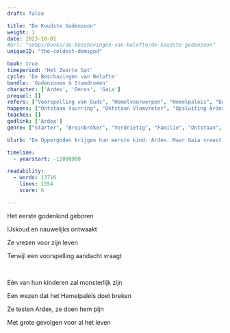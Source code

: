 ```yaml
---
draft: false

title: "De Koudste Godenzoon"
weight: 1
date: 2023-10-01
#url: "oebps/books/de-beschavingen-van-belofte/de-koudste-godenzoon"
uniqueID: "the-coldest-demigod"

book: true
timeperiod: 'Het Zwarte Gat'
cycle: 'De Beschavingen van Belofte'
bundle: 'Godenzonen & Stamdromen'
character: ['Ardex', 'Oeros', 'Gaia']
prequel: []
refers: ["Voorspelling van Guds", "Hemelvoorwerpen", "Hemelpaleis", "Dalas", "Zyme", "Aardewaker", "Luchtdanser", "Zonnestraler"]
happens: ["Ontstaan Vuurring", "Ontstaan Vlamvreter", "Opsluiting Ardex", "Geboorte Ardex"]
teaches: []
godlink: ['Ardex']
genre: ["Starter", "Breinbreker", "Verdrietig", "Familie", "Ontstaan", "Goden", "Biologie"]

blurb: "De Oppergoden krijgen hun eerste kind: Ardex. Maar Gaia vreest steeds meer dat hij een monster is dat ze moet vernietigen, terwijl Oeros uit vaderlijke trots Ardex misschien té veel helpt."

timeline:
  - yearstart: -12000000

readability:
  - words: 13716
    lines: 1354
    score: 6

---
```


Het eerste godenkind geboren

IJskoud en nauwelijks ontwaakt

Ze vrezen voor zijn leven

Terwijl een voorspelling aandacht vraagt

&nbsp;

Eén van hun kinderen zal monsterlijk zijn

Een wezen dat het Hemelpaleis doet breken

Ze testen Ardex, ze doen hem pijn

Met grote gevolgen voor al het leven